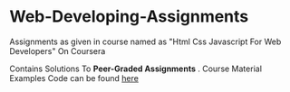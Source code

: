 # Web-Developing-Assignments
Assignments as given in course named as "Html Css Javascript For Web Developers" On Coursera 

Contains Solutions To **Peer-Graded Assignments** . Course Material Examples Code can be found [here](https://github.com/jhu-ep-coursera/fullstack-course4)